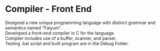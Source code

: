 # Compiler - Front End
Designed a new unique programming language with distinct grammar and semantics named "Faiyum".  
Developed a front-end compiler in C for the language.  
Compiler includes use of a buffer, scanner, and parser.  
Testing .bat script and built program are in the Debug Folder.  
